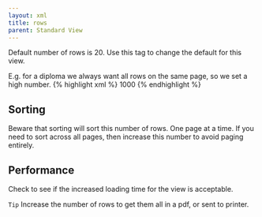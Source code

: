 ```yaml
---
layout: xml
title: rows
parent: Standard View
---
```

Default number of rows is 20. Use this tag to change the default for this view.

E.g. for a diploma we always want all rows on the same page, so we set a high number.
{% highlight xml %}
    <table>
        <rows>1000</rows>
{% endhighlight %}

## Sorting
Beware that sorting will sort this number of rows. One page at a time. If you need to sort across all pages, then increase this number to avoid paging entirely. 

## Performance
Check to see if the increased loading time for the view is acceptable.

`Tip` Increase the number of rows to get them all in a pdf, or sent to printer.
